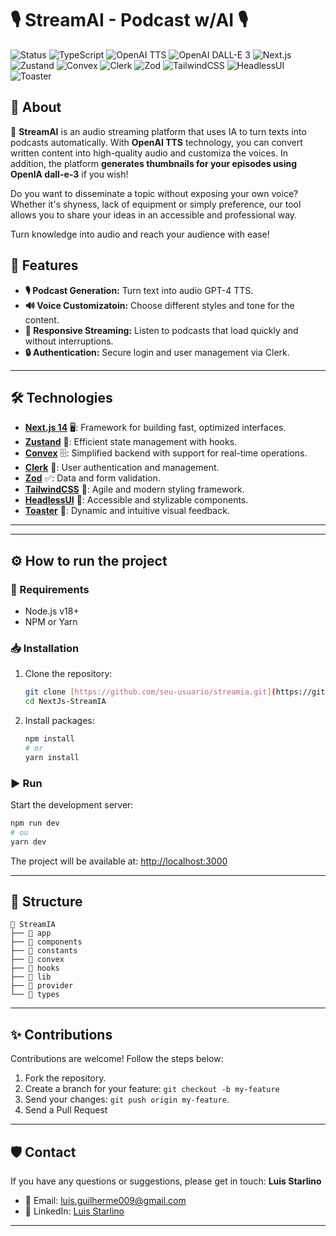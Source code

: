 # 🎙️ StreamAI - Podcast w/AI 🎙️

![Status](https://img.shields.io/badge/Status-In%20Development-orange?style=flat) ![TypeScript](https://img.shields.io/badge/TypeScript-007ACC?style=flat&logo=typescript&logoColor=white)  ![OpenAI TTS](https://img.shields.io/badge/OpenAI%20TTS-412991?style=flat&logo=openai&logoColor=white)  ![OpenAI DALL-E 3](https://img.shields.io/badge/OpenAI%20DALL--E%203-412991?style=flat&logo=openai&logoColor=white)   ![Next.js](https://img.shields.io/badge/Next.js%2014-000000?style=flat&logo=next.js&logoColor=white)  ![Zustand](https://img.shields.io/badge/Zustand-181818?style=flat&logo=zustand&logoColor=white)  ![Convex](https://img.shields.io/badge/Convex-0000FF?style=flat&logo=convex&logoColor=white) ![Clerk](https://img.shields.io/badge/Clerk-2A2A8C?style=flat&logo=clerk&logoColor=white) ![Zod](https://img.shields.io/badge/Zod-00FF00?style=flat&logo=zod&logoColor=white) ![TailwindCSS](https://img.shields.io/badge/TailwindCSS-38B2AC?style=flat&logo=tailwind-css&logoColor=white)  ![HeadlessUI](https://img.shields.io/badge/HeadlessUI-4B5563?style=flat&logo=headless-ui&logoColor=white) ![Toaster](https://img.shields.io/badge/Toaster-FF4500?style=flat&logo=react&logoColor=white)

## 📖 About

🤖 **StreamAI** is an audio streaming platform that uses IA to turn texts into podcasts automatically. With **OpenAI TTS** technology, you can convert written content into high-quality audio and customiza the voices. In addition, the platform **generates thumbnails for your episodes using OpenIA dall-e-3** if you wish!

Do you want to disseminate a topic without exposing your own voice? Whether it's shyness, lack of equipment or simply preference, our tool allows you to share your ideas in an accessible and professional way.

Turn knowledge into audio and reach your audience with ease!

## 🚀 Features  

- **🎙️ Podcast Generation:** Turn text into audio GPT-4 TTS.  
- **🔊 Voice Customizatoin:** Choose different styles and tone for the content.  
- **📡 Responsive Streaming:** Listen to podcasts that load quickly and without interruptions.
- **🔒 Authentication:** Secure login and user management via Clerk.


---

## 🛠️ Technologies  

- **[Next.js 14](https://nextjs.org/)** 🖥️: Framework for building fast, optimized interfaces.
- **[Zustand](https://zustand-demo.pmnd.rs/)** 🐻: Efficient state management with hooks.
- **[Convex](https://convex.dev/)** 🗄️: Simplified backend with support for real-time operations.
- **[Clerk](https://clerk.dev/)** 🔑: User authentication and management.
- **[Zod](https://zod.dev/)** ✅: Data and form validation.
- **[TailwindCSS](https://tailwindcss.com/)** 🎨: Agile and modern styling framework.
- **[HeadlessUI](https://headlessui.dev/)** 🧩: Accessible and stylizable components.
- **[Toaster](https://react-hot-toast.com/)** 🔔: Dynamic and intuitive visual feedback.  

---


---

## ⚙️ How to run the project    

### 🧰 Requirements 
- Node.js v18+  
- NPM or Yarn  

### 📥 Installation
1. Clone the repository:  
   ```bash
   git clone [https://github.com/seu-usuario/streamia.git](https://github.com/luisstarlino/NextJs-StreamIA)
   cd NextJs-StreamIA
   ```  

2. Install packages:  
   ```bash
   npm install
   # or
   yarn install
   ```  

### ▶️ Run
Start the development server:  
```bash
npm run dev
# ou
yarn dev
```  
The project will be available at: [http://localhost:3000](http://localhost:3000)  

---

## 📂 Structure  
```
📁 StreamIA
├── 📂 app         
├── 📂 components 
├── 📂 constants  
├── 📂 convex      
├── 📂 hooks      
├── 📂 lib        
├── 📂 provider    
└── 📂 types         
```  

---

## ✨ Contributions  

Contributions are welcome! Follow the steps below:  
1. Fork the repository.  
2. Create a branch for your feature: `git checkout -b my-feature`
3. Send your changes: `git push origin my-feature`. 
4. Send a Pull Request

---

## 🛡️ Contact    
If you have any questions or suggestions, please get in touch:
**Luis Starlino**  
- 📧 Email: [luis.guilherme009@gmail.com](mailto:luis.guilherme009@gmail.com)  
- 💼 LinkedIn: [Luis Starlino]([https://www.linkedin.com/in/luis-starlino/])  

---  
